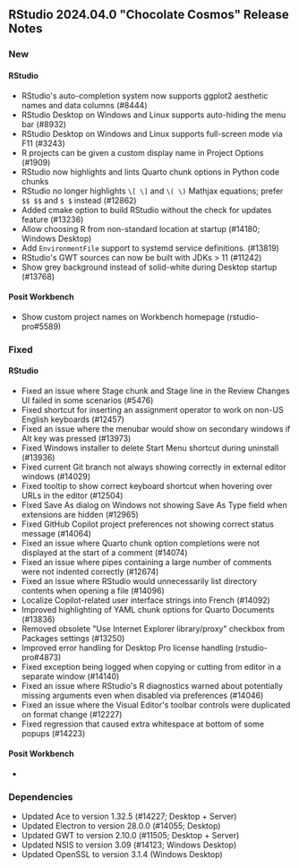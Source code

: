 ## RStudio 2024.04.0 "Chocolate Cosmos" Release Notes

### New
#### RStudio
- RStudio's auto-completion system now supports ggplot2 aesthetic names and data columns (#8444)
- RStudio Desktop on Windows and Linux supports auto-hiding the menu bar (#8932)
- RStudio Desktop on Windows and Linux supports full-screen mode via F11 (#3243)
- R projects can be given a custom display name in Project Options (#1909)
- RStudio now highlights and lints Quarto chunk options in Python code chunks
- RStudio no longer highlights `\[ \]` and `\( \)` Mathjax equations; prefer `$$ $$` and `$ $` instead (#12862)
- Added cmake option to build RStudio without the check for updates feature (#13236)
- Allow choosing R from non-standard location at startup (#14180; Windows Desktop)
- Add `EnvironmentFile` support to systemd service definitions. (#13819)
- RStudio's GWT sources can now be built with JDKs > 11 (#11242)
- Show grey background instead of solid-white during Desktop startup (#13768)

#### Posit Workbench
- Show custom project names on Workbench homepage (rstudio-pro#5589)

### Fixed
#### RStudio
- Fixed an issue where Stage chunk and Stage line in the Review Changes UI failed in some scenarios (#5476)
- Fixed shortcut for inserting an assignment operator to work on non-US English keyboards (#12457)
- Fixed an issue where the menubar would show on secondary windows if Alt key was pressed (#13973)
- Fixed Windows installer to delete Start Menu shortcut during uninstall (#13936)
- Fixed current Git branch not always showing correctly in external editor windows (#14029)
- Fixed tooltip to show correct keyboard shortcut when hovering over URLs in the editor (#12504)
- Fixed Save As dialog on Windows not showing Save As Type field when extensions are hidden (#12965)
- Fixed GitHub Copilot project preferences not showing correct status message (#14064)
- Fixed an issue where Quarto chunk option completions were not displayed at the start of a comment (#14074)
- Fixed an issue where pipes containing a large number of comments were not indented correctly (#12674)
- Fixed an issue where RStudio would unnecessarily list directory contents when opening a file (#14096)
- Localize Copilot-related user interface strings into French (#14092)
- Improved highlighting of YAML chunk options for Quarto Documents (#13836)
- Removed obsolete "Use Internet Explorer library/proxy" checkbox from Packages settings (#13250)
- Improved error handling for Desktop Pro license handling (rstudio-pro#4873)
- Fixed exception being logged when copying or cutting from editor in a separate window (#14140)
- Fixed an issue where RStudio's R diagnostics warned about potentially missing arguments even when disabled via preferences (#14046)
- Fixed an issue where the Visual Editor's toolbar controls were duplicated on format change (#12227)
- Fixed regression that caused extra whitespace at bottom of some popups (#14223)

#### Posit Workbench
-

### Dependencies
- Updated Ace to version 1.32.5 (#14227; Desktop + Server)
- Updated Electron to version 28.0.0 (#14055; Desktop)
- Updated GWT to version 2.10.0 (#11505; Desktop + Server)
- Updated NSIS to version 3.09 (#14123; Windows Desktop)
- Updated OpenSSL to version 3.1.4 (Windows Desktop)

